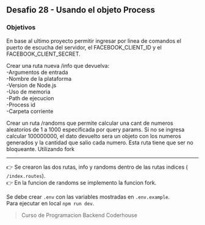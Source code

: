 ## Desafio 28 - Usando el objeto Process

### Objetivos

En base al ultimo proyecto permitir ingresar por linea de comandos el puerto de escucha del servidor, el FACEBOOK_CLIENT_ID y el FACEBOOK_CLIENT_SECRET.

Crear una ruta nueva /info que devuelva:  
-Argumentos de entrada  
-Nombre de la plataforma  
-Version de Node.js  
-Uso de memoria  
-Path de ejecucion  
-Process id  
-Carpeta corriente

Crear un ruta /randoms que permite calcular una cant de numeros aleatorios de 1 a 1000 especificada por query params. Si no se ingresa calcular 100000000, el dato devuelto sera un objeto con los numeros generados y la cantidad que salio cada numero. Esta ruta tiene que ser no bloqueante. Utilizando fork

---

:point_right: Se crearon las dos rutas, info y randoms dentro de las rutas indices ( `/index.routes`).  
:point_right: En la funcion de randoms se implemento la funcion fork.

Se debe crear `.env` con las variables mostradas en `.env.example`.  
Para ejecutar en local `npm run dev`.

> Curso de Programacion Backend Coderhouse
